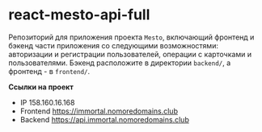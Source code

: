 # react-mesto-api-full
Репозиторий для приложения проекта `Mesto`, включающий фронтенд и бэкенд части приложения со следующими возможностями: авторизации и регистрации пользователей, операции с карточками и пользователями. Бэкенд расположите в директории `backend/`, а фронтенд - в `frontend/`. 

**Ссылки на проект**  
- IP  158.160.16.168
- Frontend  https://immortal.nomoredomains.club
- Backend  https://api.immortal.nomoredomains.club
